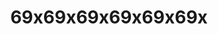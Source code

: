 ---
pid: LS160
title: 69x69x69x69x69x69x
location_transcription: Any part of Philly
zipcode: '19177'
outside_phl: 
neighborhood: Rittenhouse Square, Fitler Square, Logan Square
age: 
age_range: 
instagram: 
image_file_name: LS_160.jpg
proposal_transcription: "(abstract piece)"
topic: Unknown
topic_summary: '0'
type: 2D,Conceptual
keywords_other: 
credit: 
image_labels: 
twitter: 
facebook: 
permalink: "/monuments/ls160/"
layout: item-page
---